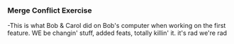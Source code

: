 ### Merge Conflict Exercise

-This is what Bob & Carol did on Bob's computer when working on the first feature.
WE be changin' stuff, added feats, totally killin' it.
it's rad
we're rad 
